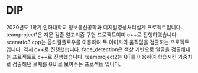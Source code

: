 # DIP
2020년도 1학기 인하대학교 정보통신공학과 디지털영상처리설계 프로젝트입니다.
<br>teamproject1은 지문 검출 알고리즘 구현 프로젝트이며 c++로 진행하였습니다.</br>
scenario3.cpp는 옵티컬플로우를 이용하여 두 이미지의 움직임을 검출하는 프로젝트입니다. 역시 c++로 진행했습니다.
face_detection은 색상 기반으로 얼굴을 검출해내는 프로젝트로 c++로 진행했습니다.
teamproject2는 QT를 이용하여 학습시킨 가중치로 검출해낸 물체를 GUI로 보여주는 프로젝트 입니다.
